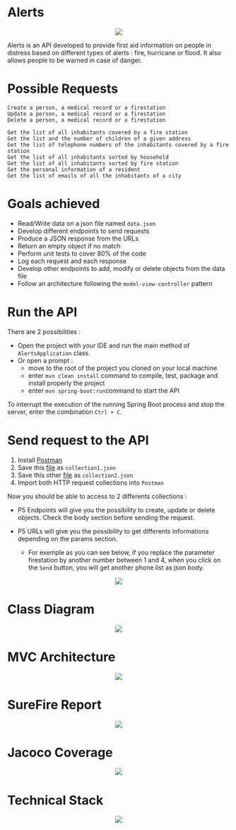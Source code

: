 # Alerts

<p align="center">
  <img src=https://user-images.githubusercontent.com/95872501/226969311-56836b82-0257-4def-87d4-3a84c14e70f9.png>
</p>

Alerts is an API developed to provide first aid information on people in distress based on different types of alerts : fire, hurricane or flood. It also allows people to be warned in case of danger.

# Possible Requests

```
Create a person, a medical record or a firestation
Update a person, a medical record or a firestation
Delete a person, a medical record or a firestation
```
```
Get the list of all inhabitants covered by a fire station
Get the list and the number of children of a given address
Get the list of telephone numbers of the inhabitants covered by a fire station
Get the list of all inhabitants sorted by household
Get the list of all inhabitants sorted by fire station
Get the personal information of a resident
Get the list of emails of all the inhabitants of a city
```

# Goals achieved

- Read/Write data on a json file named `data.json`
- Develop different endpoints to send requests
- Produce a JSON response from the URLs
- Return an empty object if no match
- Perform unit tests to cover 80% of the code
- Log each request and each response
- Develop other endpoints to add, modify or delete objects from the data file
- Follow an architecture following the `model-view-controller` pattern

# Run the API

There are 2 possibilities : 
- Open the project with your IDE and run the main method of `AlertsApplication` class.
- Or open a prompt :
    - move to the root of the project you cloned on your local machine
    - enter `mvn clean install` command to compile, test, package and install properly the project
    - enter `mvn spring-boot:run`command to start the API

To interrupt the execution of the running Spring Boot process and stop the server, enter the combination `Ctrl + C`.

# Send request to the API

1. Install [Postman](https://www.postman.com/downloads/)
2. Save this [file](https://gist.githubusercontent.com/HashTucE/8f89d2baff367100c6b5cbf59480e3c7/raw/f9452eab9d4b09de2478d7ea8e5d4e07692b0bff/P5%2520Endpoints.json) as `collection1.json`
3. Save this other [file](https://gist.githubusercontent.com/HashTucE/d271db756bfbaf22fc3cae7d5522454a/raw/37ff884dc32be35e9ef63f31bd6c44bbd1e204fb/P5%2520URLs.json) as `collection2.json`
4. Import both HTTP request collections into `Postman`

Now you should be able to access to 2 differents collections :
- P5 Endpoints will give you the possibility to create, update or delete objects. Check the body section before sending the request.
- P5 URLs will give you the possibility to get differents informations depending on the params section.

    - For exemple as you can see below, if you replace the parameter firestation by another number between 1 and 4, when you click on the `Send` button, you will get another phone list as json body.

<p align="center">
  <img src=https://user-images.githubusercontent.com/95872501/227168576-d8790adb-d998-451d-8d8d-ac4d655255ea.png>
</p>

    
    
# Class Diagram

<p align="center">
  <img src=https://user-images.githubusercontent.com/95872501/226991795-a9beba2c-faef-4710-a5af-53d6337764fc.png>
</p>


# MVC Architecture

<p align="center">
  <img src=https://user-images.githubusercontent.com/95872501/226992898-6cde9d0b-4d7b-428f-9c95-4b8099da4bec.png>
</p>


# SureFire Report

<p align="center">
  <img src=https://user-images.githubusercontent.com/95872501/226993240-8222558b-a0b1-4389-bf0f-e372dfe0064a.png>
</p>


# Jacoco Coverage

<p align="center">
  <img src=https://user-images.githubusercontent.com/95872501/226993258-211d5dc1-05ac-451b-a6d3-b0946348f8c3.png>
</p>


# Technical Stack 

<p align="center">
  <img src=https://user-images.githubusercontent.com/95872501/226993279-7c7b6e60-327b-4078-a2be-f1f6e56fa87e.png>
</p>


